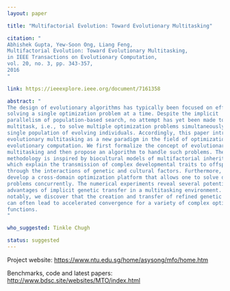 ```yaml
---
layout: paper

title: "Multifactorial Evolution: Toward Evolutionary Multitasking"

citation: "
Abhishek Gupta, Yew-Soon Ong, Liang Feng,
Multifactorial Evolution: Toward Evolutionary Multitasking,
in IEEE Transactions on Evolutionary Computation, 
vol. 20, no. 3, pp. 343-357,
2016
"

link: https://ieeexplore.ieee.org/document/7161358

abstract: "
The design of evolutionary algorithms has typically been focused on efficiently
solving a single optimization problem at a time. Despite the implicit
parallelism of population-based search, no attempt has yet been made to
multitask, i.e., to solve multiple optimization problems simultaneously using a
single population of evolving individuals. Accordingly, this paper introduces
evolutionary multitasking as a new paradigm in the field of optimization and
evolutionary computation. We first formalize the concept of evolutionary
multitasking and then propose an algorithm to handle such problems. The
methodology is inspired by biocultural models of multifactorial inheritance,
which explain the transmission of complex developmental traits to offspring
through the interactions of genetic and cultural factors. Furthermore, we
develop a cross-domain optimization platform that allows one to solve diverse
problems concurrently. The numerical experiments reveal several potential
advantages of implicit genetic transfer in a multitasking environment. Most
notably, we discover that the creation and transfer of refined genetic material
can often lead to accelerated convergence for a variety of complex optimization
functions. 
"

who_suggested: Tinkle Chugh

status: suggested
---
```


Project website: <https://www.ntu.edu.sg/home/asysong/mfo/home.htm>

Benchmarks, code and latest papers: <http://www.bdsc.site/websites/MTO/index.html>
